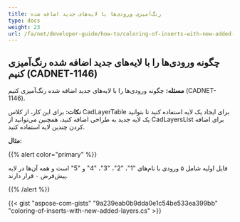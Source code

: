 ```yaml
---
title: رنگ‌آمیزی ورودی‌ها با لایه‌های جدید اضافه شده
type: docs
weight: 23
url: /fa/net/developer-guide/how-to/coloring-of-inserts-with-new-added-layers/
---
```


## **چگونه ورودی‌ها را با لایه‌های جدید اضافه شده رنگ‌آمیزی کنیم (CADNET-1146)**

**مسئله:** چگونه ورودی‌ها را با لایه‌های جدید اضافه شده رنگ‌آمیزی کنیم (CADNET-1146).

**نکات:** برای این کار، از کلاس CadLayerTable برای ایجاد یک لایه استفاده کنید تا بتوانید یک لایه جدید به طراحی اضافه کنید، همچنین می‌توانید از CadLayersList برای اضافه کردن چندین لایه استفاده کنید.

**مثال:**

{{% alert color="primary" %}}

فایل اولیه شامل ۵ ورودی با نام‌های "1"، "2"، "3"، "4" و "5" است و همه آن‌ها در لایه پیش‌فرض ۰ قرار دارند.

{{% /alert %}}

{{< gist "aspose-com-gists" "9a239eab0b9dda0e1c54be533ea399bb" "coloring-of-inserts-with-new-added-layers.cs" >}}
